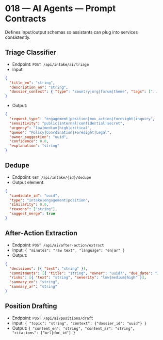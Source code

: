 # 018 — AI Agents — Prompt Contracts

Defines input/output schemas so assistants can plug into services consistently.

## Triage Classifier

- Endpoint: `POST /api/intake/ai/triage`
- Input:

```json
{
  "title_en": "string",
  "description_en": "string",
  "dossier_context": { "type": "country|org|forum|theme", "tags": ["..."] }
}
```

- Output:

```json
{
  "request_type": "engagement|position|mou_action|foresight|inquiry",
  "sensitivity": "public|internal|confidential|secret",
  "urgency": "low|medium|high|critical",
  "queue": "Policy|Coordination|Foresight|Legal",
  "owner_suggestion": "uuid",
  "confidence": 0.0,
  "explanation": "string"
}
```

## Dedupe

- Endpoint: `GET /api/intake/{id}/dedupe`
- Output element:

```json
{
  "candidate_id": "uuid",
  "type": "intake|engagement|position",
  "similarity": 0.0,
  "reasons": ["string"],
  "suggest_merge": true
}
```

## After‑Action Extraction

- Endpoint: `POST /api/ai/after-action/extract`
- Input: `{ "minutes": "raw text", "language": "en|ar" }`
- Output:

```json
{
  "decisions": [{ "text": "string" }],
  "commitments": [{ "title": "string", "owner": "uuid?", "due_date": "ISO" }],
  "risks": [{ "text": "string", "severity": "low|medium|high" }],
  "summary_en": "string",
  "summary_ar": "string"
}
```

## Position Drafting

- Endpoint: `POST /api/ai/positions/draft`
- Input: `{ "topic": "string", "context": {"dossier_id": "uuid"} }`
- Output: `{ "content_en": "string", "content_ar": "string", "citations": ["url|doc_id"] }`
